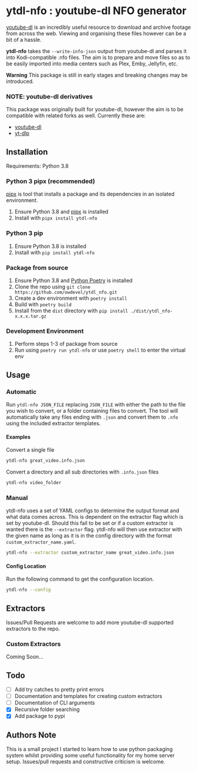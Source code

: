 # ytdl-nfo : youtube-dl NFO generator

[youtube-dl](https://github.com/ytdl-org/youtube-dl) is an incredibly useful resource to download and archive footage from across the web. Viewing and organising these files however can be a bit of a hassle.

**ytdl-nfo** takes the `--write-info-json` output from youtube-dl and parses it into Kodi-compatible .nfo files. The aim is to prepare and move files so as to be easily imported into media centers such as Plex, Emby, Jellyfin, etc. 

**Warning**
This package is still in early stages and breaking changes may be introduced.
### NOTE: youtube-dl derivatives
This package was originally built for youtube-dl, however the aim is to be compatible with related forks as well. Currently these are:
- [youtube-dl](https://github.com/ytdl-org/youtube-dl)
- [yt-dlp](https://github.com/yt-dlp/yt-dlp)


## Installation
Requirements: Python 3.8
### Python 3 pipx (recommended)
[pipx](https://github.com/pipxproject/pipx) is tool that installs a package and its dependencies in an isolated environment.

1. Ensure Python 3.8 and [pipx](https://github.com/pipxproject/pipx) is installed
2. Install with `pipx install ytdl-nfo`

### Python 3 pip
1. Ensure Python 3.8 is installed
2. Install with `pip install ytdl-nfo`

### Package from source
1. Ensure Python 3.8 and [Python Poetry](https://python-poetry.org/) is installed
2. Clone the repo using `git clone https://github.com/owdevel/ytdl_nfo.git`
3. Create a dev environment with `poetry install`
3. Build with `poetry build`
4. Install from the `dist` directory with `pip install ./dist/ytdl_nfo-x.x.x.tar.gz`

### Development Environment
1. Perform steps 1-3 of package from source
2. Run using `poetry run ytdl-nfo` or use `poetry shell` to enter the virtual env


## Usage
### Automatic
Run `ytdl-nfo JSON_FILE` replacing `JSON_FILE` with either the path to the file you wish to convert, or a folder containing files to convert. The tool will automatically take any files ending with `.json` and convert them to `.nfo` using the included extractor templates.

#### Examples
Convert a single file
```bash
ytdl-nfo great_video.info.json
```

Convert a directory and all sub directories with `.info.json` files
```bash
ytdl-nfo video_folder
```

### Manual
ytdl-nfo uses a set of YAML configs to determine the output format and what data comes across. This is dependent on the extractor flag which is set by youtube-dl. Should this fail to be set or if a custom extractor is wanted there is the `--extractor` flag. ytdl-nfo will then use extractor with the given name as long as it is in the config directory with the format `custom_extractor_name.yaml`.

```bash
ytdl-nfo --extractor custom_extractor_name great_video.info.json
```

#### Config Location
Run the following command to get the configuration location.
```bash
ytdl-nfo --config
```

## Extractors
Issues/Pull Requests are welcome to add more youtube-dl supported extractors to the repo.

### Custom Extractors
Coming Soon...

## Todo
- [ ] Add try catches to pretty print errors
- [ ] Documentation and templates for creating custom extractors
- [ ] Documentation of CLI arguments
- [x] Recursive folder searching
- [x] Add package to pypi

## Authors Note
This is a small project I started to learn how to use python packaging system whilst providing some useful functionality for my home server setup.
Issues/pull requests and constructive criticism is welcome.

